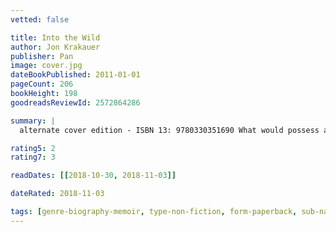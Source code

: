 ```yaml
---
vetted: false

title: Into the Wild
author: Jon Krakauer
publisher: Pan
image: cover.jpg
dateBookPublished: 2011-01-01
pageCount: 206
bookHeight: 198
goodreadsReviewId: 2572864286

summary: |
  alternate cover edition - ISBN 13: 9780330351690 What would possess a gifted young man recently graduated from college to literally walk away from his life? Noted outdoor writer and mountaineer Jon Krakauer tackles that question in his reporting on Chris McCandless, whose emaciated body was found in an abandoned bus in the Alaskan wilderness in 1992. Described by friends and relatives as smart, literate, compassionate, and funny, did McCandless simply read too much Thoreau and Jack London and lose sight of the dangers of heading into the wilderness alone? Krakauer, whose own adventures have taken him to the perilous heights of Everest, provides some answers by exploring the pull the outdoors, seductive yet often dangerous, has had on his own life.

rating5: 2
rating7: 3

readDates: [[2018-10-30, 2018-11-03]]

dateRated: 2018-11-03

tags: [genre-biography-memoir, type-non-fiction, form-paperback, sub-nature, sub-travel]
---
```

